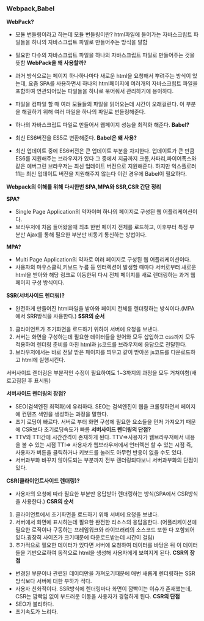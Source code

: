 ### Webpack,Babel

__WebPack?__

- 모듈 번들링이라고 하는데 모듈 번들링이란?
html파일에 들어가는 자바스크립트 파일들을 하나의 자바스크립트 파일로 만들어주는 방식을 말함
- 필요한 다수의 자바스크립트 파일을 하나의 자바스크립트 파일로 만들어주는 것을 뜻함
__WebPack을 왜 사용할까?__

- 과거 방식으로는 페이지 하나하나마다 새로운 html을 요청해서 뿌려주는 방식이 었는데, 요즘 SPA를 사용하면서
하나의 html페이지에 여러개의 자바스크립트 파일을 포함하여 연관되어있는 파일들을 하나로 묶어줘서 관리하기에 용이하다.
- 파일을 컴파일 할 때 여러 모듈들의 파일을 읽어오는데 시간이 오래걸린다. 이 부분을 해결하기 위해 여러 파일을 하나의 파일로 번들링해준다.
- 하나의 자바스크립트 파일로 만들어서 웹페이지 성능을 최적화 해준다.
__Babel?__
- 최신 ES6버전을 ES5로 변환해준다.
__Babel은 왜 사용?__
- 최신 업데이트 중에 ES6버전은 큰 업데이트 부분을 차지한다. 업데이트가 큰 만큼 ES6를 지원해주는 브라우저가 있다
그 중에서 지금까지 크롬,사파리,파이어폭스와 같은 에버그린 브라우저는 최신 업데이트 버전으로 지원해준다.
하지만 익스플로러11는 최신 업데이트 버전을 지원해주지 않는다 이런 경우에 Babel이 필요하다.

__Webpack의 이해를 위해 다시한번 SPA,MPA와 SSR,CSR 간단 정리__

**SPA?**
- Single Page Application의 약자이며 하나의 페이지로 구성된 웹 어플리케이션이다.
- 브라우저에 처음 들어왔을때 최초 한번 페이지 전체를 로드하고, 이후부터 특정 부분만 Ajax를 통해 필요한 부분만 비동기 통신하는 방법이다.

**MPA?**
- Multi Page Application의 약자로 여러 페이지로 구성된 웹 어플리케이션이다.
- 사용자의 마우스클릭,키보드 누름 등 인터렉션이 발생할 때마다 서버로부터 새로운 html을 받아와 해당 링크로 이동한뒤
다시 전체 페이지를 새로 렌더링하는 과거 웹페이지 구성 방식이다.

**SSR(서버사이드 렌더링)?**
- 완전하게 만들어진 html파일을 받아와 페이지 전체를 렌더링하는 방식이다.(MPA에서 SRR방식을 사용한다.)
**SSR의 순서**
1. 클라이언트가 초기화면을 로드하기 위하여 서버에 요청을 보낸다.
2. 서버는 화면을 구성하는데 필요한 데이터들을 얻어와 모두 삽입하고 css까지 모두 적용하여 렌더링 준비를 마친 html과 js코드를 브라우저에 응답으로 전달한다.
3. 브라우저에서는 바로 전달 받은 페이지를 띄우고 같이 받아온 js코드를 다운로드하고 html에 실행시킨다.

서버사이드 렌더링은 부분적인 수정이 필요하여도 1~3까지의 과정을 모두 거쳐야함(새로고침된 후 표시됨)

**서버사이드 렌더링의 장점?**
- SEO(검색엔진 최적화)에 유리하다.
	SEO는 검색엔진이 웹을 크롤링하면서 페이지에 컨텐츠 색인을 생성하는 과정을 말한다.
- 초기 로딩이 빠르다.
	서버로 부터 화면 구성에 필요한 요소들을 먼저 가져오기 때문에 CSR보다 초기로딩속도가 빠름
**서버사이드 렌더링의 단점?**
- TTV와 TTI간에 시간간격이 존재하게 된다.
	TTV=>사용자가 웹브라우저에서 내용을 볼 수 있는 시점
	TTI=> 사용자가 웹브라우저에서 언터렉션 할 수 있는 시점
	즉, 사용자가 버튼을 클릭하거나 키보드를 눌러도 아무런 반응이 없을 수도 있다.
- 서버과부화
	바꾸지 않아도되는 부분까지 전부 렌더링되다보니 서버과부화의 단점이 있다.

**CSR(클라이언트사이드 렌더링)?**
- 사용자의 요청에 따라 필요한 부분만 응답받아 렌더링하는 방식(SPA에서 CSR방식을 사용한다.)
**CSR의 순서**
1. 클라이언트에서 초기화면을 로드하기 위해 서버에 요청을 보낸다.
2. 서버에서 화면에 표시하는데 필요한 완전한 리소스의 응답을한다.
	(어플리케이션에 필요한 로직이나 구동하는 프레임워크와 라이브러리의 소스코드 또한 다 포함되어있다.굉장히 사이즈가 크기때문에 다운로드받는데 시간이 걸림)
3. 추가적으로 필요한 데이터가 있다면 서버에 요청하여 데이터를 바당온 뒤 이 데이터들을 기반으로하여 동적으로 html을 생성해 사용자에게 보여지게 된다.
**CSR의 장점**
- 변경된 부분이나 관련된 데이터만을 가져오기때문에 매번 새롭게 렌더링하는 SSR방식보다 서버에 대한 부하가 적다.
- 사용자 친화적이다.
	SSR방식에 렌더링마다 화면이 깜빡이는 이슈가 존재했는데, CSR는 깜빡임 없이 부드러운 이동을 사용자가 경험하게 된다.
**CSR의 단점**
- SEO가 불리하다.
- 초기속도가 느리다.